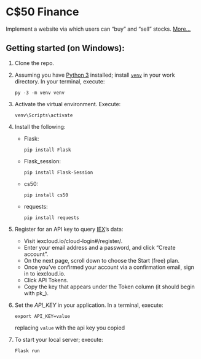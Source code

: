 # C$50 Finance

Implement a website via which users can “buy” and “sell” stocks. [More...](https://cs50.harvard.edu/x/2020/tracks/web/finance/)

## Getting started (on Windows):

1. Clone the repo.
2. Assuming you have [Python 3](https://www.python.org/downloads/) installed; install [`venv`](https://docs.python.org/3/library/venv.html) in your work directory. In your terminal, execute:
   ```
   py -3 -m venv venv
   ```
3. Activate the virtual environment. Execute:
   ```
   venv\Scripts\activate
   ```
4. Install the following:
   - Flask:
     ```
     pip install Flask
     ```
   - Flask_session:
     ```
     pip install Flask-Session
     ```
   - cs50:
     ```
     pip install cs50
     ```
   - requests:
     ```
     pip install requests
     ```
5. Register for an API key to query [IEX](https://iexcloud.io/)’s data:
   - Visit iexcloud.io/cloud-login#/register/.
   - Enter your email address and a password, and click “Create account”.
   - On the next page, scroll down to choose the Start (free) plan.
   - Once you’ve confirmed your account via a confirmation email, sign in to iexcloud.io.
   - Click API Tokens.
   - Copy the key that appears under the Token column (it should begin with pk\_).
6. Set the _API_KEY_ in your application. In a terminal, execute:

   ```
   export API_KEY=value
   ```

   replacing `value` with the api key you copied

7. To start your local server; execute:
   ```
   Flask run
   ```
